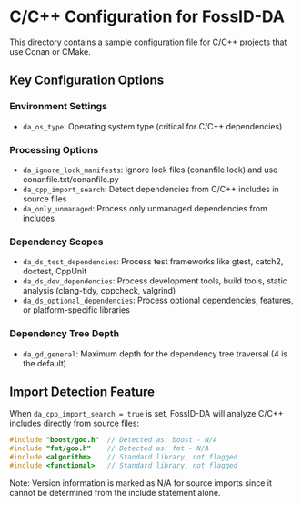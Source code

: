 # C/C++ Configuration for FossID-DA

This directory contains a sample configuration file for C/C++ projects that use Conan or CMake.

## Key Configuration Options

### Environment Settings
- `da_os_type`: Operating system type (critical for C/C++ dependencies)

### Processing Options
- `da_ignore_lock_manifests`: Ignore lock files (conanfile.lock) and use conanfile.txt/conanfile.py
- `da_cpp_import_search`: Detect dependencies from C/C++ includes in source files
- `da_only_unmanaged`: Process only unmanaged dependencies from includes

### Dependency Scopes
- `da_ds_test_dependencies`: Process test frameworks like gtest, catch2, doctest, CppUnit
- `da_ds_dev_dependencies`: Process development tools, build tools, static analysis (clang-tidy, cppcheck, valgrind)
- `da_ds_optional_dependencies`: Process optional dependencies, features, or platform-specific libraries

### Dependency Tree Depth
- `da_gd_general`: Maximum depth for the dependency tree traversal (4 is the default)

## Import Detection Feature
When `da_cpp_import_search = true` is set, FossID-DA will analyze C/C++ includes directly from source files:

```cpp
#include "boost/goo.h"  // Detected as: boost - N/A
#include "fmt/goo.h"    // Detected as: fmt - N/A
#include <algorithm>    // Standard library, not flagged
#include <functional>   // Standard library, not flagged
```

Note: Version information is marked as N/A for source imports since it cannot be determined from the include statement alone. 